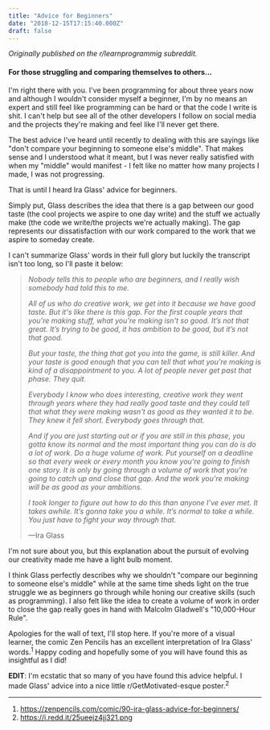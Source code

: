 ```yaml
---
title: "Advice for Beginners"
date: "2018-12-15T17:15:40.000Z"
draft: false
---
```


*Originally published on the r/learnprogrammig subreddit.*

#### For those struggling and comparing themselves to others...

I'm right there with you. I've been programming for about three years now and
although I wouldn't consider myself a beginner, I'm by no means an expert and
still feel like programming can be hard or that the code I write is shit. I
can't help but see all of the other developers I follow on social media and
the projects they're making and feel like I'll never get there.

The best advice I've heard until recently to dealing with this are sayings like
"don't compare your beginning to someone else's middle". That makes sense and I
understood what it meant, but I was never really satisfied with when my "middle"
would manifest - I felt like no matter how many projects I made, I was not
progressing.

That is until I heard Ira Glass' advice for beginners.

Simply put, Glass describes the idea that there is a gap between our good taste
(the cool projects we aspire to one day write) and the stuff we actually make
(the code we write/the projects we're actually making). The gap represents our
dissatisfaction with our work compared to the work that we aspire to someday
create.

I can't summarize Glass' words in their full glory but luckily the transcript
isn't too long, so I'll paste it below:

>*Nobody tells this to people who are beginners, and I really wish somebody had*
>*told this to me.*
>
>*All of us who do creative work, we get into it because we have good taste. But*
>*it's like there is this gap. For the first couple years that you're making*
>*stuff, what you're making isn't so good. It’s not that great. It’s trying to*
>*be good, it has ambition to be good, but it’s not that good.*
>
>*But your taste, the thing that got you into the game, is still killer. And*
>*your taste is good enough that you can tell that what you're making is kind*
>*of a disappointment to you. A lot of people never get past that phase. They*
>*quit.*
>
>*Everybody I know who does interesting, creative work they went through years*
>*where they had really good taste and they could tell that what they were*
>*making wasn't as good as they wanted it to be. They knew it fell short.*
>*Everybody goes through that.*
>
>*And if you are just starting out or if you are still in this phase, you gotta*
>*know its normal and the most important thing you can do is do a lot of work.*
>*Do a huge volume of work. Put yourself on a deadline so that every week or*
>*every month you know you're going to finish one story. It is only by going*
>*through a volume of work that you're going to catch up and close that gap.*
>*And the work you're making will be as good as your ambitions.*
>
>*I took longer to figure out how to do this than anyone I’ve ever met. It*
>*takes awhile. It’s gonna take you a while. It’s normal to take a while.*
>*You just have to fight your way through that.*
>
>—Ira Glass

I'm not sure about you, but this explanation about the pursuit of evolving our
creativity made me have a light bulb moment.

I think Glass perfectly describes why we shouldn't "compare our beginning to
someone else's middle" while at the same time sheds light on the true struggle
we as beginners go through while honing our creative skills (such as programming).
I also felt like the idea to create a volume of work in order to close the gap
really goes in hand with Malcolm Gladwell's "10,000-Hour Rule".

Apologies for the wall of text, I'll stop here. If you're more of a visual
learner, the comic Zen Pencils has an excellent interpretation of Ira Glass'
words.<sup>1</sup> Happy coding and hopefully some of you will
have found this as insightful as I did!

**EDIT**: I'm ecstatic that so many of you have found this advice helpful. I
made Glass' advice into a nice little r/GetMotivated-esque poster.<sup>2</sup>

---

1. <https://zenpencils.com/comic/90-ira-glass-advice-for-beginners/>
2. <https://i.redd.it/25ueejz4jj321.png>
